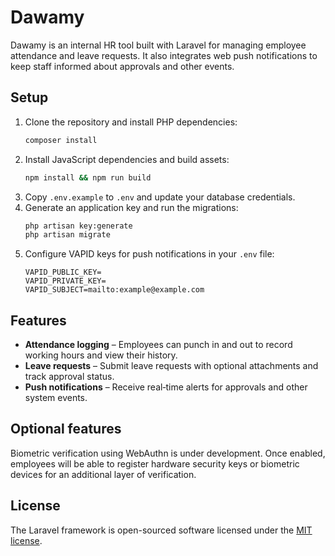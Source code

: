 # Dawamy

Dawamy is an internal HR tool built with Laravel for managing employee attendance and leave requests. It also integrates web push notifications to keep staff informed about approvals and other events.

## Setup

1. Clone the repository and install PHP dependencies:
   ```bash
   composer install
   ```
2. Install JavaScript dependencies and build assets:
   ```bash
   npm install && npm run build
   ```
3. Copy `.env.example` to `.env` and update your database credentials.
4. Generate an application key and run the migrations:
   ```bash
   php artisan key:generate
   php artisan migrate
   ```
5. Configure VAPID keys for push notifications in your `.env` file:
   ```
   VAPID_PUBLIC_KEY=
   VAPID_PRIVATE_KEY=
   VAPID_SUBJECT=mailto:example@example.com
   ```

## Features

- **Attendance logging** – Employees can punch in and out to record working hours and view their history.
- **Leave requests** – Submit leave requests with optional attachments and track approval status.
- **Push notifications** – Receive real‑time alerts for approvals and other system events.

## Optional features

Biometric verification using WebAuthn is under development. Once enabled, employees will be able to register hardware security keys or biometric devices for an additional layer of verification.

## License

The Laravel framework is open-sourced software licensed under the [MIT license](https://opensource.org/licenses/MIT).
